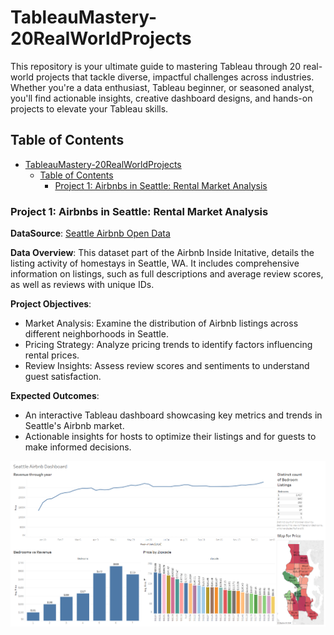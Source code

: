 # TableauMastery-20RealWorldProjects

This repository is your ultimate guide to mastering Tableau through 20 real-world projects that tackle diverse, impactful challenges across industries. Whether you're a data enthusiast, Tableau beginner, or seasoned analyst, you'll find actionable insights, creative dashboard designs, and hands-on projects to elevate your Tableau skills.

## Table of Contents

- [TableauMastery-20RealWorldProjects](#tableaumastery-20realworldprojects)
  - [Table of Contents](#table-of-contents)
    - [Project 1: Airbnbs in Seattle: Rental Market Analysis](#project-1-airbnbs-in-seattle-rental-market-analysis)

### Project 1: Airbnbs in Seattle: Rental Market Analysis

**DataSource**: [Seattle Airbnb Open Data](https://www.kaggle.com/datasets/airbnb/seattle)

**Data Overview**: This dataset part of the Airbnb Inside Initative, details the listing activity of homestays in Seattle, WA.  It includes comprehensive information on listings, such as full descriptions and average review scores, as well as reviews with unique IDs.

**Project Objectives**:

- Market Analysis: Examine the distribution of Airbnb listings across different neighborhoods in Seattle.
- Pricing Strategy: Analyze pricing trends to identify factors influencing rental prices.
- Review Insights: Assess review scores and sentiments to understand guest satisfaction.

**Expected Outcomes**:

- An interactive Tableau dashboard showcasing key metrics and trends in Seattle's Airbnb market.
- Actionable insights for hosts to optimize their listings and for guests to make informed decisions.

![Seattle Airbnb Dashboard](./Project1/SeattleAirbnbDashboard.png)